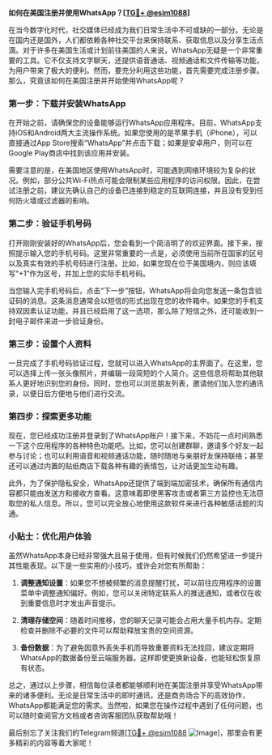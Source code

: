 **如何在美国注册并使用WhatsApp？[[TG💪+ @esim1088](https://t.me/s/esim1088)]**

在当今数字化时代，社交媒体已经成为我们日常生活中不可或缺的一部分。无论是在国内还是国外，人们都依赖各种社交平台来保持联系、获取信息以及分享生活点滴。对于许多在美国生活或计划前往美国的人来说，WhatsApp无疑是一个非常重要的工具。它不仅支持文字聊天，还提供语音通话、视频通话和文件传输等功能，为用户带来了极大的便利。然而，要充分利用这些功能，首先需要完成注册步骤。那么，究竟该如何在美国注册并开始使用WhatsApp呢？

### 第一步：下载并安装WhatsApp

在开始之前，请确保您的设备能够运行WhatsApp应用程序。目前，WhatsApp支持iOS和Android两大主流操作系统。如果您使用的是苹果手机（iPhone），可以直接通过App Store搜索“WhatsApp”并点击下载；如果是安卓用户，则可以在Google Play商店中找到该应用并安装。

需要注意的是，在美国地区使用WhatsApp时，可能遇到网络环境较为复杂的状况。例如，部分公共Wi-Fi热点可能会限制某些应用程序的访问权限。因此，在尝试注册之前，建议先确认自己的设备已连接到稳定的互联网连接，并且没有受到任何防火墙或过滤器的影响。

### 第二步：验证手机号码

打开刚刚安装好的WhatsApp后，您会看到一个简洁明了的欢迎界面。接下来，按照提示输入您的手机号码。这里非常重要的一点是，必须使用当前所在国家的区号以及真实有效的手机号码进行注册。比如，如果您现在位于美国境内，则应该填写“+1”作为区号，并加上您的实际手机号码。

当您输入完手机号码后，点击“下一步”按钮，WhatsApp将会向您发送一条包含验证码的消息。这条消息通常会以短信的形式出现在您的收件箱中。如果您的手机支持双因素认证功能，并且已经启用了这一选项，那么除了短信之外，还可能收到一封电子邮件来进一步验证身份。

### 第三步：设置个人资料

一旦完成了手机号码验证过程，您就可以进入WhatsApp的主界面了。在这里，您可以选择上传一张头像照片，并编辑一段简短的个人简介。这些信息将帮助其他联系人更好地识别您的身份。同时，您也可以浏览朋友列表，邀请他们加入您的通讯录，以便日后方便地与他们进行交流。

### 第四步：探索更多功能

现在，您已经成功注册并登录到了WhatsApp账户！接下来，不妨花一点时间熟悉一下这个应用程序的各种特色功能吧。比如，您可以创建群聊，邀请多个好友一起参与讨论；也可以利用语音和视频通话功能，随时随地与亲朋好友保持联络；甚至还可以通过内置的贴纸商店下载各种有趣的表情包，让对话更加生动有趣。

此外，为了保护隐私安全，WhatsApp还提供了端到端加密技术，确保所有通信内容都只能由发送方和接收方查看。这意味着即使黑客攻击或者第三方监控也无法窃取您的私人信息。所以，您可以完全放心地使用这款软件来进行各种敏感话题的沟通。

### 小贴士：优化用户体验

虽然WhatsApp本身已经非常强大且易于使用，但有时候我们仍然希望进一步提升其性能表现。以下是一些实用的小技巧，或许会对您有所帮助：

1. **调整通知设置**：如果您不想被频繁的消息提醒打扰，可以前往应用程序的设置菜单中调整通知偏好。例如，您可以关闭特定联系人的推送通知，或者仅在收到重要信息时才发出声音提示。
   
2. **清理存储空间**：随着时间推移，您的聊天记录可能会占用大量手机内存。定期检查并删除不必要的文件可以帮助释放宝贵的空间资源。

3. **备份数据**：为了避免因意外丢失手机而导致重要资料无法找回，建议定期将WhatsApp的数据备份至云端服务器。这样即使更换新设备，也能轻松恢复原有状态。

总之，通过以上步骤，相信每位读者都能够顺利地在美国注册并享受WhatsApp带来的诸多便利。无论是日常生活中的即时通讯，还是商务场合下的高效协作，WhatsApp都能满足您的需求。当然啦，如果您在操作过程中遇到了任何问题，也可以随时查阅官方文档或者咨询客服团队获取帮助哦！

最后别忘了关注我们的Telegram频道[[TG💪+ @esim1088](https://t.me/s/esim1088) ![Image](https://i.postimg.cc/4NQfJmqS/Snipaste-2025-05-13-00-14-12.png)]，那里会有更多精彩的内容等着大家呢！